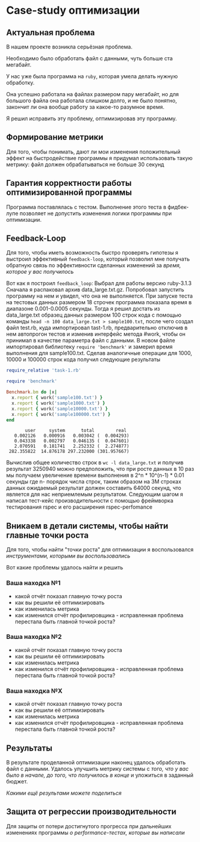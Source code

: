 # Case-study оптимизации

## Актуальная проблема
В нашем проекте возникла серьёзная проблема.

Необходимо было обработать файл с данными, чуть больше ста мегабайт.

У нас уже была программа на `ruby`, которая умела делать нужную обработку.

Она успешно работала на файлах размером пару мегабайт, но для большого файла она работала слишком долго, и не было понятно, закончит ли она вообще работу за какое-то разумное время.

Я решил исправить эту проблему, оптимизировав эту программу.

## Формирование метрики
Для того, чтобы понимать, дают ли мои изменения положительный эффект на быстродействие программы я придумал использовать такую метрику: файл должен обрабатываться не больше 30 секунд

## Гарантия корректности работы оптимизированной программы
Программа поставлялась с тестом. Выполнение этого теста в фидбек-лупе позволяет не допустить изменения логики программы при оптимизации.

## Feedback-Loop
Для того, чтобы иметь возможность быстро проверять гипотезы я выстроил эффективный `feedback-loop`, который позволил мне получать обратную связь по эффективности сделанных изменений за *время, которое у вас получилось*

Вот как я построил `feedback_loop`:
Выбрал для работы версию ruby-3.1.3
Сначала я распаковал архив data_large.txt.gz. Попробовал запустить программу на нем и увидел, что она не выполняется.
При запуске теста на тестовых данных размером 18 строчек программа показала время в диапазоне 0.001-0.0005 секунды.
Тогда я решил достать из data_large.txt образец данных размером 100 строк кода с помощью команды `head -n 100 data_large.txt > sample100.txt`, после чего создал файл test.rb, куда импортировал tast-1.rb, предварительно отключив в нем автопрогон тестов и изменив интерфейс метода #work, чтобы он принимал в качестве параметра файл с данными.
В новом файле импортировал библиотеку `require 'benchmark'` и замерил время выполнения для sample100.txt. Сделав аналогичные операции для 1000, 10000 и 100000 строк кода получил следующие результаты
```ruby
require_relative 'task-1.rb'

require 'benchmark'

Benchmark.bm do |x|
  x.report { work('sample100.txt') }
  x.report { work('sample1000.txt') }
  x.report { work('sample10000.txt') }
  x.report { work('sample100000.txt') }
end
```

```
       user     system      total        real
   0.002126   0.000916   0.003042 (  0.004293)
   0.043338   0.002797   0.046135 (  0.047601)
   2.070591   0.181741   2.252332 (  2.274877)
 282.355822  14.876178 297.232000 (301.957667)
```
Вычислив общее количество строк в `wc -l data_large.txt` и получив результат 3250940 можно предположить, что при росте данных в 10 раз мы получаем увеличение времени выполнения в 2^n * 10^(n-1) * 0.01 секунды где n- порядок числа строк, таким образом на 3M строках данных ожидаемый результат должен составить 64000 секунд, что является для нас неприемлемым результатом.
Следующим шагом я написал тест-кейс производительности с помощью фреймворка тестирования rspec и его расширения rspec-perfomance




## Вникаем в детали системы, чтобы найти главные точки роста
Для того, чтобы найти "точки роста" для оптимизации я воспользовался *инструментами, которыми вы воспользовались*

Вот какие проблемы удалось найти и решить

### Ваша находка №1
- какой отчёт показал главную точку роста
- как вы решили её оптимизировать
- как изменилась метрика
- как изменился отчёт профилировщика - исправленная проблема перестала быть главной точкой роста?

### Ваша находка №2
- какой отчёт показал главную точку роста
- как вы решили её оптимизировать
- как изменилась метрика
- как изменился отчёт профилировщика - исправленная проблема перестала быть главной точкой роста?

### Ваша находка №X
- какой отчёт показал главную точку роста
- как вы решили её оптимизировать
- как изменилась метрика
- как изменился отчёт профилировщика - исправленная проблема перестала быть главной точкой роста?

## Результаты
В результате проделанной оптимизации наконец удалось обработать файл с данными.
Удалось улучшить метрику системы с *того, что у вас было в начале, до того, что получилось в конце* и уложиться в заданный бюджет.

*Какими ещё результами можете поделиться*

## Защита от регрессии производительности
Для защиты от потери достигнутого прогресса при дальнейших изменениях программы *о performance-тестах, которые вы написали*

